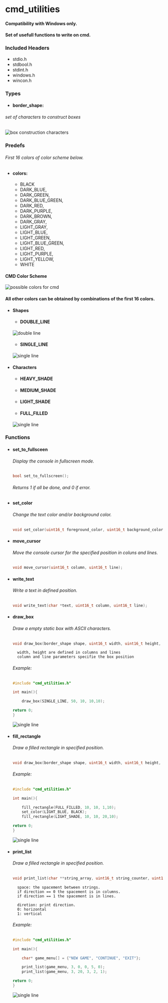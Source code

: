 # cmd_utilities

#### Compatibility with Windows only.
#### Set of usefull functions to write on cmd.

### Included Headers

- stdio.h
- stdbool.h
- stdint.h
- windows.h
- wincon.h

### Types
- #### border_shape: 
###### set of characters to construct boxes

![](images/box_example_1.png "box construction characters")

### Predefs

###### First 16 colors of color scheme below.
- #### colors: 
    - BLACK
    - DARK_BLUE,
    - DARK_GREEN,
    - DARK_BLUE_GREEN,
    - DARK_RED,
    - DARK_PURPLE,
    - DARK_BROWN,
    - DARK_GRAY,
    - LIGHT_GRAY,
    - LIGHT_BLUE,
    - LIGHT_GREEN,
    - LIGHT_BLUE_GREEN,
    - LIGHT_RED,
    - LIGHT_PURPLE,
    - LIGHT_YELLOW,
    - WHITE


#### CMD Color Scheme
![](images/color_scheme.png "possible colors for cmd")

#### All other colors can be obtained by combinations of the first 16 colors.

- #### Shapes
    - #### DOUBLE_LINE

    ![](images/shape_example.png "double line")

    - #### SINGLE_LINE

    ![](images/shape_example2.png "single line")

- #### Characters

    - #### HEAVY_SHADE
    - #### MEDIUM_SHADE
    - #### LIGHT_SHADE
    - #### FULL_FILLED

    ![](images/shade_example.png "single line")

### Functions
- #### set_to_fullsceen

    ###### Display the console in fullscreen mode.
    ```C
    bool set_to_fullscreen();
    ```
    ###### Returns 1 if all be done, and 0 if error.

- #### set_color

    ###### Change the text color and/or background color.
    ```C
    void set_color(uint16_t foreground_color, uint16_t background_color);
    ```

- #### move_cursor

    ###### Move the console cursor for the specified position in coluns and lines.
    ```C
    void move_cursor(uint16_t column, uint16_t line);
    ```

- #### write_text

    ###### Write a text in defined position.
    ```C
    void write_text(char *text, uint16_t column, uint16_t line);
    ```

- #### draw_box

    ###### Draw a empty static box with ASCII characters.
    ```C
    void draw_box(border_shape shape, uint16_t width, uint16_t height, uint16_t column, uint16_t line);
    ```
        width, height are defined in columns and lines
        column and line parameters specifie the box position

    ###### Example:

    ```C
    #include "cmd_utilities.h"

    int main(){

        draw_box(SINGLE_LINE, 50, 10, 10,10);

    return 0;
    }
    ```

    ![](images/draw_box_example.png "single line")

- #### fill_rectangle

    ###### Draw a filled rectangle in specified position.
    ```C
    void draw_box(border_shape shape, uint16_t width, uint16_t height, uint16_t column, uint16_t line);
    ```

    ###### Example:

    ```C
    #include "cmd_utilities.h"

    int main(){

        fill_rectangle(FULL_FILLED, 10, 10, 1,10);
        set_color(LIGHT_BLUE, BLACK);
        fill_rectangle(LIGHT_SHADE, 10, 10, 20,10);

    return 0;
    }
    ```

    ![](images/fill_rectangle_example.png "single line")

- #### print_list

    ###### Draw a filled rectangle in specified position.
    ```C
    void print_list(char **string_array, uint16_t string_counter, uint16_t column, uint16_t line, uint16_t space, bool direction);
    ```
        space: the spacement between strings.
        if direction == 0 the spacement is in columns.
        if direction == 1 the spacement is in lines.

        diretion: print direction.
        0: horizontal
        1: vertical

    ###### Example:

    ```C
    #include "cmd_utilities.h"

    int main(){

        char* game_menu[] = {"NEW GAME", "CONTINUE", "EXIT"};

        print_list(game_menu, 3, 0, 0, 5, 0);
        print_list(game_menu, 3, 20, 3, 2, 1);

    return 0;
    }
    ```
    ![](images/print_list_example.png "single line")
